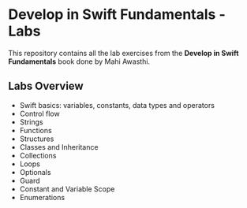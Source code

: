 # Develop in Swift Fundamentals - Labs

This repository contains all the lab exercises from the **Develop in Swift Fundamentals** book done by Mahi Awasthi.

## Labs Overview

- Swift basics: variables, constants, data types and operators 
- Control flow
- Strings
- Functions
- Structures
- Classes and Inheritance
- Collections
- Loops
- Optionals
- Guard
- Constant and Variable Scope
- Enumerations


